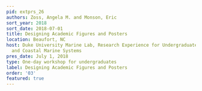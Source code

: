 ```yaml
---
pid: extprs_26
authors: Zoss, Angela M. and Monson, Eric
sort_year: 2018
sort_date: 2018-07-01
title: Designing Academic Figures and Posters
location: Beaufort, NC
host: Duke University Marine Lab, Research Experience for Undergraduates in Estuarine
  and Coastal Marine Systems
pres_date: July 1, 2018
type: One-day workshop for undergraduates
label: Designing Academic Figures and Posters
order: '03'
featured: true
---
```

